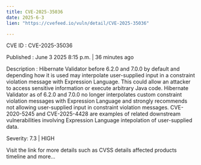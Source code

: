 ```yaml
---
title: CVE-2025-35036
date: 2025-6-3
lien: "https://cvefeed.io/vuln/detail/CVE-2025-35036"

---
```


CVE ID : CVE-2025-35036

Published :  June 3
2025
8:15 p.m. | 36 minutes ago

Description : Hibernate Validator before 6.2.0 and 7.0.0
by default and depending how it is used
may interpolate user-supplied input in a constraint violation message with Expression Language. This could allow an attacker to access sensitive information or execute arbitrary Java code. Hibernate Validator as of 6.2.0 and 7.0.0 no longer interpolates custom constraint violation messages with Expression Language and strongly recommends not allowing user-supplied input in constraint violation messages. CVE-2020-5245 and CVE-2025-4428 are examples of related
downstream vulnerabilities involving Expression Language intepolation of user-supplied data.

Severity: 7.3 | HIGH

Visit the link for more details
such as CVSS details
affected products
timeline
and more...
